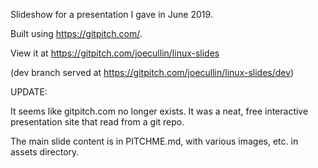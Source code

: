 Slideshow for a presentation I gave in June 2019.

Built using https://gitpitch.com/.

View it at https://gitpitch.com/joecullin/linux-slides

(dev branch served at https://gitpitch.com/joecullin/linux-slides/dev)


UPDATE:

It seems like gitpitch.com no longer exists. It was a neat, free interactive presentation site that read from a git repo.

The main slide content is in PITCHME.md, with various images, etc. in assets directory.

